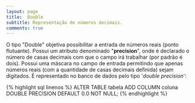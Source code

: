 ```yaml
---
layout: page
title:  Double
subtitle: Representação de números decimais.
comments: true
---
```


O tipo "Double" objetiva possibilitar a entrada de números reais (ponto flutuante). Possui um atributo denominado "**precision**", onde é declarado o número de casas decimais com que o campo irá trabalhar (por padrão é dois). Possui uma máscara no campo de entrada permitindo que apenas números reais (com a quantidade de casas decimais definida) sejam digitados. É representado no banco de dados pelo tipo '*double precision*':

{% highlight sql linenos %}
ALTER TABLE tabela ADD COLUMN coluna DOUBLE PRECISION DEFAULT 0.0 NOT NULL;
{% endhighlight %}
